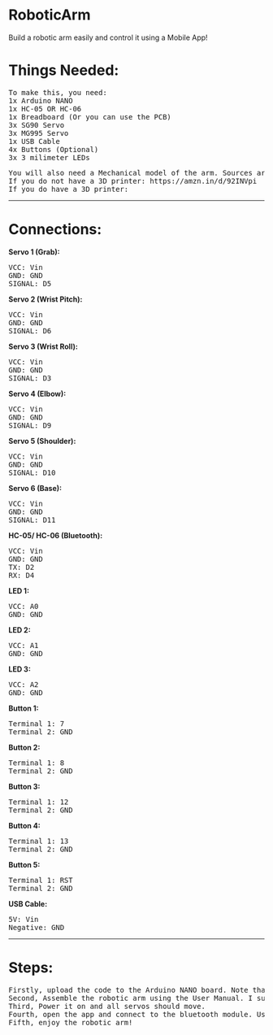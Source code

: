 # RoboticArm

Build a robotic arm easily and control it using a Mobile App!

# Things Needed:

<pre>To make this, you need:
1x Arduino NANO
1x HC-05 OR HC-06
1x Breadboard (Or you can use the PCB)
3x SG90 Servo
3x MG995 Servo
1x USB Cable
4x Buttons (Optional)
3x 3 milimeter LEDs
</pre>

<pre>You will also need a Mechanical model of the arm. Sources are attached below:
If you do not have a 3D printer: <href>https://amzn.in/d/92INVpi
If you do have a 3D printer: 
</pre>
__________________________________________________________________________________________

# Connections:

**Servo 1 (Grab):**
<pre>VCC: Vin
GND: GND
SIGNAL: D5
</pre>


**Servo 2 (Wrist Pitch):**
<pre>VCC: Vin
GND: GND
SIGNAL: D6
</pre>


**Servo 3 (Wrist Roll):**
<pre>VCC: Vin
GND: GND
SIGNAL: D3
</pre>


**Servo 4 (Elbow):**
<pre>VCC: Vin
GND: GND
SIGNAL: D9
</pre>


**Servo 5 (Shoulder):**
<pre>VCC: Vin
GND: GND
SIGNAL: D10
</pre>


**Servo 6 (Base):**
<pre>VCC: Vin
GND: GND
SIGNAL: D11
</pre>


**HC-05/ HC-06 (Bluetooth):**
<pre>VCC: Vin
GND: GND
TX: D2
RX: D4
</pre>

**LED 1:**
<pre>VCC: A0
GND: GND
</pre>

**LED 2:**
<pre>VCC: A1
GND: GND
</pre>

**LED 3:**
<pre>VCC: A2
GND: GND
</pre>

**Button 1:**
<pre>Terminal 1: 7
Terminal 2: GND
</pre>

**Button 2:**
<pre>Terminal 1: 8
Terminal 2: GND
</pre>

**Button 3:**
<pre>Terminal 1: 12
Terminal 2: GND
</pre>

**Button 4:**
<pre>Terminal 1: 13
Terminal 2: GND
</pre>

**Button 5:**
<pre>Terminal 1: RST
Terminal 2: GND
</pre>

**USB Cable:**
<pre>5V: Vin
Negative: GND
</pre>

__________________________________________________________

# Steps:

<pre>
Firstly, upload the code to the Arduino NANO board. Note that you have to connect extra power cable before you connect the arduino.
Second, Assemble the robotic arm using the User Manual. I suggest writing all Servos to 90 Debrees before assembling. You also may need to sand down the Servo horns. Using a rubber band in the shoulder servo will be quite helpful.
Third, Power it on and all servos should move.
Fourth, open the app and connect to the bluetooth module. Use the sliders to move and the 'Update Values' button to move Servos. The save positons and play movements buttons can be used for moving autonomously.
Fifth, enjoy the robotic arm!
</pre>

